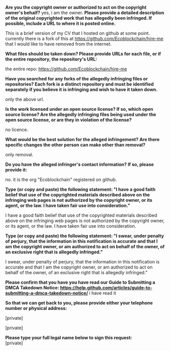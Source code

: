 **Are you the copyright owner or authorized to act on the copyright owner's behalf?**
yes, i am the owner.
**Please provide a detailed description of the original copyrighted work that has allegedly been infringed. If possible, include a URL to where it is posted online.**

This is a brief version of my CV that I hosted on github at some point.
currently there is a fork of this at https://github.com/Ecoblockchain/hire-me that I would like to have removed from the internet.

**What files should be taken down? Please provide URLs for each file, or if the entire repository, the repository's URL:**

the entire repo: https://github.com/Ecoblockchain/hire-me

**Have you searched for any forks of the allegedly infringing files or repositories? Each fork is a distinct repository and must be identified separately if you believe it is infringing and wish to have it taken down.**

only the above url.

**Is the work licensed under an open source license? If so, which open source license? Are the allegedly infringing files being used under the open source license, or are they in violation of the license?**

no licence.

**What would be the best solution for the alleged infringement? Are there specific changes the other person can make other than removal?**

only removal.

**Do you have the alleged infringer's contact information? If so, please provide it:**

no. it is the org "Ecoblockchain" registered on github.

**Type (or copy and paste) the following statement: "I have a good faith belief that use of the copyrighted materials described above on the infringing web pages is not authorized by the copyright owner, or its agent, or the law. I have taken fair use into consideration."**

I have a good faith belief that use of the copyrighted materials described above on the infringing web pages is not authorized by the copyright owner, or its agent, or the law. I have taken fair use into consideration.

**Type (or copy and paste) the following statement: "I swear, under penalty of perjury, that the information in this notification is accurate and that I am the copyright owner, or am authorized to act on behalf of the owner, of an exclusive right that is allegedly infringed."**

I swear, under penalty of perjury, that the information in this notification is accurate and that I am the copyright owner, or am authorized to act on behalf of the owner, of an exclusive right that is allegedly infringed."

**Please confirm that you have you have read our Guide to Submitting a DMCA Takedown Notice: https://help.github.com/articles/guide-to-submitting-a-dmca-takedown-notice/**
i have read it

**So that we can get back to you, please provide either your telephone number or physical address:**

[private]

[private]

**Please type your full legal name below to sign this request:**  
[private]
